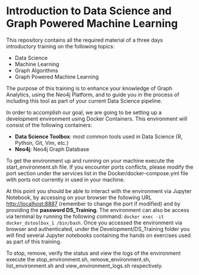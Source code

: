 # Introduction to Data Science and Graph Powered Machine Learning

This repository contains all the required material of a three days introductory training on the following topics:
* Data Science
* Machine Learning
* Graph Algorithms
* Graph Powered Machine Learning

The purpose of this training is to enhance your knowledge of Graph Analytics, using the Neo4j Platform, and to guide you in the process of including this tool as part of your current Data Science pipeline.

In order to accomplish our goal, we are going to be setting up a development environment using Docker Containers. This environment will consist of the following containers:
* __Data Science Toolbox__: most common tools used in Data Science (R, Python, Git, Vim, etc.)
* __Neo4j__: Neo4j Graph Database

To get the environment up and running on your machine execute the start_environment.sh file. If you encounter ports conflicts, please modify the port section under the services list in the Docker/docker-compose.yml file with ports not currently in used in your machine.

At this point you should be able to interact with the environment via Jupyter Notebook, by accessing on your browser the following URL [http://localhost:8887](http://localhost:8887) (remember to change the port if modified) and by providing the __password DS_Training__. The environment can also be access via terminal by running the following command:
`docker exec -it docker_dstoolbox_1 /bin/bash`. Once you accessed the environment via browser and authenticated, under the Development/DS_Training folder you will find several Jupyter notebooks containing the hands on exercises used as part of this training.

To stop, remove, verify the status and view the logs of the environment execute the stop_environment.sh, remove_environment.sh, list_environment.sh and view_environment_logs.sh respectively.
